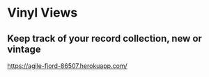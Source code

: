 # Vinyl Views
## Keep track of your record collection, new or vintage

https://agile-fjord-86507.herokuapp.com/
